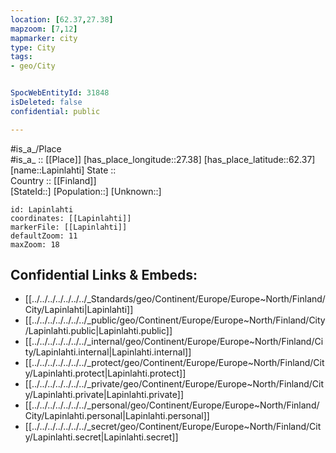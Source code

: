 ```yaml
---
location: [62.37,27.38] 
mapzoom: [7,12] 
mapmarker: city 
type: City
tags:
- geo/City


SpocWebEntityId: 31848
isDeleted: false
confidential: public

---
```

#is_a_/Place  
#is_a_ :: [[Place]] 
[has_place_longitude::27.38] 
[has_place_latitude::62.37] 
[name::Lapinlahti] 
State ::  
Country :: [[Finland]]  
[StateId::] 
[Population::] 
[Unknown::] 


```leaflet
id: Lapinlahti
coordinates: [[Lapinlahti]] 
markerFile: [[Lapinlahti]] 
defaultZoom: 11 
maxZoom: 18
```


## Confidential Links & Embeds: 
- [[../../../../../../../_Standards/geo/Continent/Europe/Europe~North/Finland/City/Lapinlahti|Lapinlahti]] 
- [[../../../../../../../_public/geo/Continent/Europe/Europe~North/Finland/City/Lapinlahti.public|Lapinlahti.public]] 
- [[../../../../../../../_internal/geo/Continent/Europe/Europe~North/Finland/City/Lapinlahti.internal|Lapinlahti.internal]] 
- [[../../../../../../../_protect/geo/Continent/Europe/Europe~North/Finland/City/Lapinlahti.protect|Lapinlahti.protect]] 
- [[../../../../../../../_private/geo/Continent/Europe/Europe~North/Finland/City/Lapinlahti.private|Lapinlahti.private]] 
- [[../../../../../../../_personal/geo/Continent/Europe/Europe~North/Finland/City/Lapinlahti.personal|Lapinlahti.personal]] 
- [[../../../../../../../_secret/geo/Continent/Europe/Europe~North/Finland/City/Lapinlahti.secret|Lapinlahti.secret]] 
